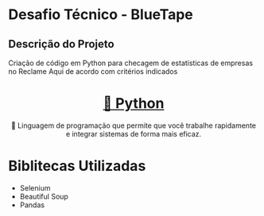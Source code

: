# Desafio Técnico - BlueTape

## Descrição do Projeto
<p align="">Criação de código em Python para checagem de estatísticas de empresas no Reclame Aqui de acordo com critérios indicados</p>

<h1 align="center">
    <a href="https://www.python.org/">🔗 Python</a>
</h1>
<p align="center">🚀 Linguagem de programação que permite que você trabalhe rapidamente e integrar sistemas de forma mais eficaz.</p>

Biblitecas Utilizadas
=================
<!--ts-->
   * Selenium
   * Beautiful Soup
   * Pandas
<!--te-->
